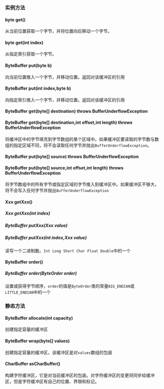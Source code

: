 ### 实例方法
#### byte get()
从当前位置获取一个字节，并将位置向后移动一个字节。
#### byte get(int index)
从指定索引获取一个字节。
#### ByteBuffer put(byte b)
向当前位置推入一个字节，并移动位置。返回对该缓冲区的引用
#### ByteBuffer put(int index,byte b)
向指定索引推入一个字节，并移动位置。返回对该缓冲区的引用
#### ByteBuffer get(byte\[] destination) throws BufferUnderflowException 
#### ByteBuffer get(byte\[] destination,int offset,int length) throws BufferUnderflowException 
将缓冲区中的字节填充到字节数组的某个区域中。如果缓冲区要读取的字节数与数组的指定区域不同，将不会读取任何字节并抛出`BufferUnderflowException`。

#### ByteBuffer put(byte\[] source) throws BufferUnderflowException
#### ByteBuffer put(byte\[] source,int offset,int length) throws BufferUnderflowException
将字节数组中的所有字节或指定区域的字节推入到缓冲区中。如果缓冲区不够大，将不会写入任何字节并抛出`BufferUnderflowException`

#### Xxx getXxx()
##### Xxx getXxx(int index)
##### ByteBuffer putXxx(Xxx value)
##### ByteBuffer putXxx(int index,Xxx value)
读写一个二进制数。`Int Long Short Char Float Double`中的一个

#### ByteBuffer order()
##### ByteBuffer order(ByteOrder order)
设置或获得字节顺序，`order`的值是`ByteOrder`类的常量`BIG_ENDIAN`或`LITTLE_ENDIAN`中的一个
### 静态方法
#### ByteBuffer allocate(int capacity)
创建指定容量的缓冲区
#### ByteBuffer wrap(byte\[] values)
创建指定容量的缓冲区，该缓冲区是对`values`数组的包装
#### CharBuffer asCharBuffer()
构建字符缓冲区，它是对当前缓冲区的包装。对字符缓冲区的变更将同步给缓冲区，但是字符缓冲区有自己的位置、界限和标记。